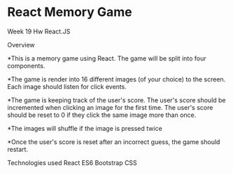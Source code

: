 # React Memory Game
Week 19 Hw React.JS

Overview

*This is a memory game using React. The game will be split into four components.

*The game is render into 16 different images (of your choice) to the screen. Each image should listen for click events.

*The game is keeping track of the user's score. The user's score should be incremented when clicking an image for the first time. The user's score should be reset to 0 if they click the same image more than once.

*The images will shuffle if the image is pressed twice

*Once the user's score is reset after an incorrect guess, the game should restart.

Technologies used
React
ES6
Bootstrap
CSS




